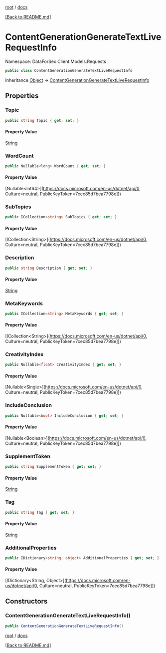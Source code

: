 [root](./../ "root") / [docs](./ "docs")

[[Back to README.md]](./../README.md "[Back to README.md]")

# ContentGenerationGenerateTextLiveRequestInfo

Namespace: DataForSeo.Client.Models.Requests

```csharp
public class ContentGenerationGenerateTextLiveRequestInfo
```

Inheritance [Object](https://docs.microsoft.com/en-us/dotnet/api/Object) → [ContentGenerationGenerateTextLiveRequestInfo](./ContentGenerationGenerateTextLiveRequestInfo.md)

## Properties

### **Topic**

```csharp
public string Topic { get; set; }
```

#### Property Value

[String](https://docs.microsoft.com/en-us/dotnet/api/String)<br>

### **WordCount**

```csharp
public Nullable<long> WordCount { get; set; }
```

#### Property Value

[Nullable&lt;Int64&gt;](https://docs.microsoft.com/en-us/dotnet/api/0, Culture=neutral, PublicKeyToken=7cec85d7bea7798e]])<br>

### **SubTopics**

```csharp
public ICollection<string> SubTopics { get; set; }
```

#### Property Value

[ICollection&lt;String&gt;](https://docs.microsoft.com/en-us/dotnet/api/0, Culture=neutral, PublicKeyToken=7cec85d7bea7798e]])<br>

### **Description**

```csharp
public string Description { get; set; }
```

#### Property Value

[String](https://docs.microsoft.com/en-us/dotnet/api/String)<br>

### **MetaKeywords**

```csharp
public ICollection<string> MetaKeywords { get; set; }
```

#### Property Value

[ICollection&lt;String&gt;](https://docs.microsoft.com/en-us/dotnet/api/0, Culture=neutral, PublicKeyToken=7cec85d7bea7798e]])<br>

### **CreativityIndex**

```csharp
public Nullable<float> CreativityIndex { get; set; }
```

#### Property Value

[Nullable&lt;Single&gt;](https://docs.microsoft.com/en-us/dotnet/api/0, Culture=neutral, PublicKeyToken=7cec85d7bea7798e]])<br>

### **IncludeConclusion**

```csharp
public Nullable<bool> IncludeConclusion { get; set; }
```

#### Property Value

[Nullable&lt;Boolean&gt;](https://docs.microsoft.com/en-us/dotnet/api/0, Culture=neutral, PublicKeyToken=7cec85d7bea7798e]])<br>

### **SupplementToken**

```csharp
public string SupplementToken { get; set; }
```

#### Property Value

[String](https://docs.microsoft.com/en-us/dotnet/api/String)<br>

### **Tag**

```csharp
public string Tag { get; set; }
```

#### Property Value

[String](https://docs.microsoft.com/en-us/dotnet/api/String)<br>

### **AdditionalProperties**

```csharp
public IDictionary<string, object> AdditionalProperties { get; set; }
```

#### Property Value

[IDictionary&lt;String, Object&gt;](https://docs.microsoft.com/en-us/dotnet/api/0, Culture=neutral, PublicKeyToken=7cec85d7bea7798e]])<br>

## Constructors

### **ContentGenerationGenerateTextLiveRequestInfo()**

```csharp
public ContentGenerationGenerateTextLiveRequestInfo()
```

[root](./../ "root") / [docs](./ "docs")

[[Back to README.md]](./../README.md "[Back to README.md]")